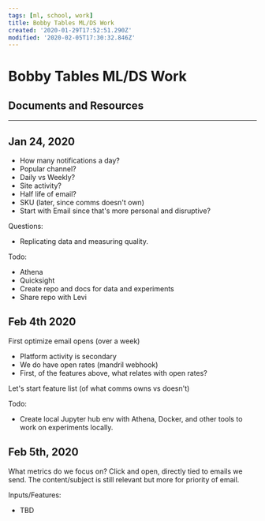 ```yaml
---
tags: [ml, school, work]
title: Bobby Tables ML/DS Work
created: '2020-01-29T17:52:51.290Z'
modified: '2020-02-05T17:30:32.846Z'
---
```


# Bobby Tables ML/DS Work


## Documents and Resources


---

## Jan 24, 2020
- How many notifications a day?
- Popular channel?
- Daily vs Weekly?
- Site activity? 
- Half life of email?
- SKU (later, since comms doesn't own)
- Start with Email since that's more personal and disruptive? 

Questions: 
- Replicating data and measuring quality. 

Todo: 
- Athena
- Quicksight
- Create repo and docs for data and experiments 
- Share repo with Levi 

## Feb 4th 2020

First optimize email opens (over a week)
- Platform activity is secondary
- We do have open rates (mandril webhook)
- First, of the features above, what relates with open rates?

Let's start feature list (of what comms owns vs doesn't)

Todo: 
- Create local Jupyter hub env with Athena, Docker, and other tools to work on experiments locally. 

## Feb 5th, 2020
What metrics do we focus on? Click and open, directly tied to emails we send. The content/subject is still relevant but more for priority of email. 

Inputs/Features:
-  TBD
